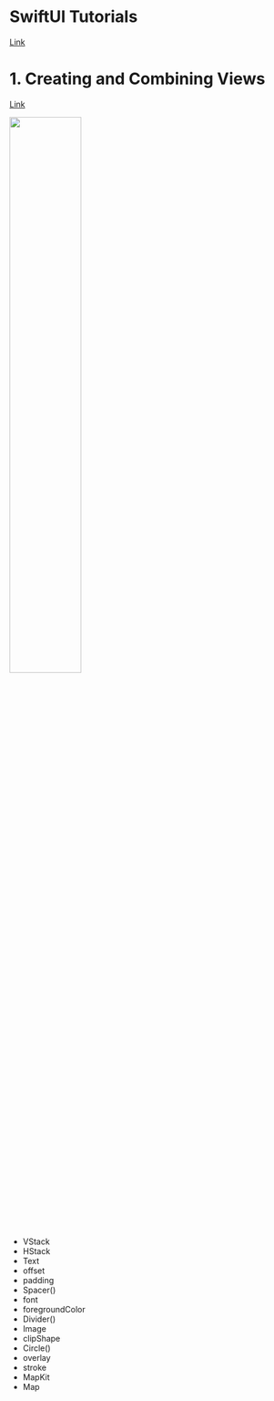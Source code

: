 # SwiftUI Tutorials
[Link](https://developer.apple.com/tutorials/swiftui)

# 1. Creating and Combining Views
[Link](https://developer.apple.com/tutorials/swiftui/creating-and-combining-views)

<img src="https://github.com/FreeDeveloper97/StudySwiftUI/assets/65349445/a347e15b-9b20-44b1-b8da-ceec42b5d418" width=50%>

- VStack
- HStack
- Text
- offset
- padding
- Spacer()
- font
- foregroundColor
- Divider()
- Image
- clipShape
- Circle()
- overlay
- stroke
- MapKit
- Map

